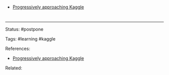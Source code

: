 # 
- [Progressively approaching Kaggle](https://towardsdatascience.com/progressively-approaching-kaggle-f58db71a42a9)


# 

---
Status: #postpone 

Tags: #learning #kaggle 

References:
- [Progressively approaching Kaggle](https://towardsdatascience.com/progressively-approaching-kaggle-f58db71a42a9)

Related:
